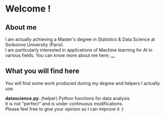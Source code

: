 # Welcome !

## About me
I am actually achieving a Master's degree in Statistics & Data Science at Sorbonne University (Paris).  
I am particularly interested in applications of Machine learning for AI in various fields.
You can know more about me here: [...](https://www.linkedin.com/in/romain-chor/)

## What you will find here
You will find some work produced during my degree and helpers I actually use.  

**datascience.py**: (helper) Python functions for data analysis  
It is not "perfect" and is under continuous modifications.  
Please feel free to give your opinion so I can improve it :)
